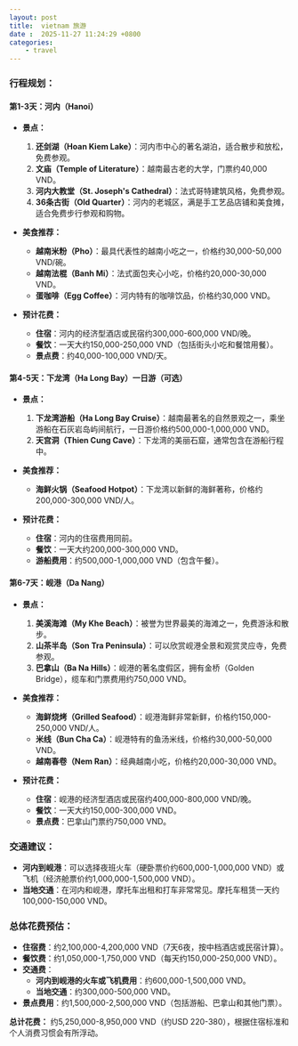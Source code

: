 ```yaml
---
layout: post
title:  vietnam 旅游
date :  2025-11-27 11:24:29 +0800
categories: 
    - travel
---
```


### 行程规划：

#### **第1-3天：河内（Hanoi）**
- **景点：**
  1. **还剑湖（Hoan Kiem Lake）**：河内市中心的著名湖泊，适合散步和放松，免费参观。
  2. **文庙（Temple of Literature）**：越南最古老的大学，门票约40,000 VND。
  3. **河内大教堂（St. Joseph's Cathedral）**：法式哥特建筑风格，免费参观。
  4. **36条古街（Old Quarter）**：河内的老城区，满是手工艺品店铺和美食摊，适合免费步行参观和购物。

- **美食推荐：**
  - **越南米粉（Pho）**：最具代表性的越南小吃之一，价格约30,000-50,000 VND/碗。
  - **越南法棍（Banh Mi）**：法式面包夹心小吃，价格约20,000-30,000 VND。
  - **蛋咖啡（Egg Coffee）**：河内特有的咖啡饮品，价格约30,000 VND。

- **预计花费：**
  - **住宿**：河内的经济型酒店或民宿约300,000-600,000 VND/晚。
  - **餐饮**：一天大约150,000-250,000 VND（包括街头小吃和餐馆用餐）。
  - **景点费**：约40,000-100,000 VND/天。

#### **第4-5天：下龙湾（Ha Long Bay）一日游（可选）**
- **景点：**
  1. **下龙湾游船（Ha Long Bay Cruise）**：越南最著名的自然景观之一，乘坐游船在石灰岩岛屿间航行，一日游价格约500,000-1,000,000 VND。
  2. **天宫洞（Thien Cung Cave）**：下龙湾的美丽石窟，通常包含在游船行程中。

- **美食推荐：**
  - **海鲜火锅（Seafood Hotpot）**：下龙湾以新鲜的海鲜著称，价格约200,000-300,000 VND/人。

- **预计花费：**
  - **住宿**：河内的住宿费用同前。
  - **餐饮**：一天大约200,000-300,000 VND。
  - **游船费用**：约500,000-1,000,000 VND（包含午餐）。

#### **第6-7天：岘港（Da Nang）**
- **景点：**
  1. **美溪海滩（My Khe Beach）**：被誉为世界最美的海滩之一，免费游泳和散步。
  2. **山茶半岛（Son Tra Peninsula）**：可以欣赏岘港全景和观赏灵应寺，免费参观。
  3. **巴拿山（Ba Na Hills）**：岘港的著名度假区，拥有金桥（Golden Bridge），缆车和门票费用约750,000 VND。

- **美食推荐：**
  - **海鲜烧烤（Grilled Seafood）**：岘港海鲜非常新鲜，价格约150,000-250,000 VND/人。
  - **米线（Bun Cha Ca）**：岘港特有的鱼汤米线，价格约30,000-50,000 VND。
  - **越南春卷（Nem Ran）**：经典越南小吃，价格约20,000-30,000 VND。

- **预计花费：**
  - **住宿**：岘港的经济型酒店或民宿约400,000-800,000 VND/晚。
  - **餐饮**：一天大约150,000-300,000 VND。
  - **景点费**：巴拿山门票约750,000 VND。

### 交通建议：
- **河内到岘港**：可以选择夜班火车（硬卧票价约600,000-1,000,000 VND）或飞机（经济舱票价约1,000,000-1,500,000 VND）。
- **当地交通**：在河内和岘港，摩托车出租和打车非常常见。摩托车租赁一天约100,000-150,000 VND。

### 总体花费预估：
- **住宿费**：约2,100,000-4,200,000 VND（7天6夜，按中档酒店或民宿计算）。
- **餐饮费**：约1,050,000-1,750,000 VND（每天约150,000-250,000 VND）。
- **交通费**：
  - **河内到岘港的火车或飞机费用**：约600,000-1,500,000 VND。
  - **当地交通**：约300,000-500,000 VND。
- **景点费用**：约1,500,000-2,500,000 VND（包括游船、巴拿山和其他门票）。

**总计花费：** 约5,250,000-8,950,000 VND（约USD 220-380），根据住宿标准和个人消费习惯会有所浮动。
